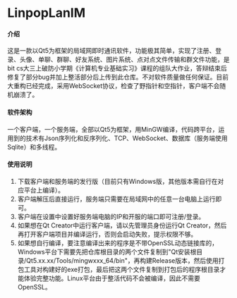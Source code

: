 # LinpopLanIM

#### 介绍
这是一款以Qt5为框架的局域网即时通讯软件，功能极其简单，实现了注册、登录、头像、单聊、群聊、好友系统、图片系统、点对点文件传输和群文件功能，是bit cs大三上破防小学期《计算机专业基础实习》课程的组队大作业，答辩结束后修复了部分bug并加上整活部分后上传到此仓库。不对软件质量做任何保证。目前大重构已经完成，采用WebSocket协议，检查了野指针和空指针，客户端不会随机崩溃了。

#### 软件架构
一个客户端，一个服务端，全部以Qt5为框架，用MinGW编译，代码跨平台，运用到的技术有Json序列化和反序列化、TCP、WebSocket、数据库（服务端使用Sqlite）和多线程。

#### 使用说明
1.  下载客户端和服务端的发行版（目前只有Windows版，其他版本需自行在对应平台上编译）。
2.  客户端解压后直接运行，服务端只需要在局域网中的任意一台电脑上运行即可。
3.  客户端在设置中设置好服务端电脑的IP和开服的端口即可注册/登录。
4.  如果想在Qt Creator中运行客户端，请以先管理员身份运行Qt Creator，然后再打开客户端项目并编译运行，否则会启动失败，提示权限不够。
5.  如果想自行编译，要注意编译出来的程序是不带OpenSSL动态链接库的，Windows平台下需要先把仓库根目录的两个文件复制到"Qt安装根目录/Qt5.xx.xx/Tools/mingwxxx_64/bin"，再构建Release版本，然后使用打包工具对构建好的exe打包，最后把这两个文件复制到打包后的程序根目录才能体验完整功能。Linux平台由于整活代码不会被编译，因此不需要OpenSSL。
